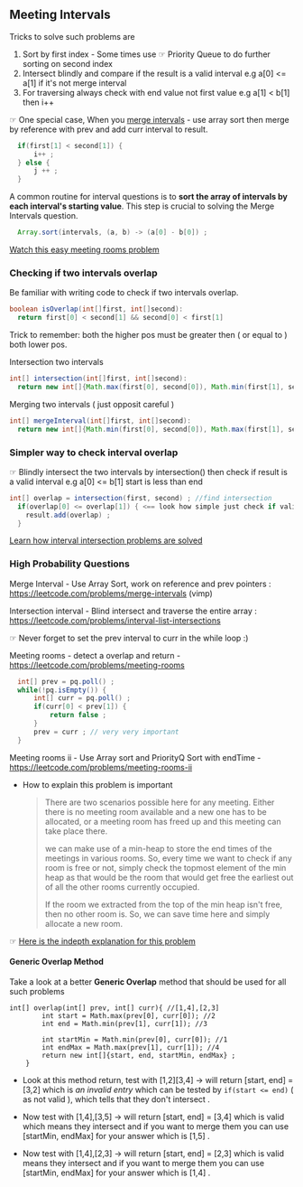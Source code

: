 ## Meeting Intervals

Tricks to solve such problems are
1) Sort by first index - Some times use &#9758; Priority Queue to do further sorting on second index
3) Intersect blindly and compare if the result is a valid interval e.g a[0] <= a[1] if it's not merge interval
4) For traversing always check with end value not first value e.g a[1] < b[1] then i++

&#9758; One special case, When you [merge intervals](https://leetcode.com/problems/merge-intervals) - use array sort then merge by reference with prev and add curr interval to result.
   
```java
  if(first[1] < second[1]) {
      i++ ;
  } else {
      j ++ ;
  }
```

A common routine for interval questions is to **sort the array of intervals by each interval's starting value**. This step is crucial to solving the Merge Intervals question.

```java
  Array.sort(intervals, (a, b) -> (a[0] - b[0]) ;
```

[Watch this easy meeting rooms problem](https://youtu.be/vjMMBIfvXxI)
### Checking if two intervals overlap
Be familiar with writing code to check if two intervals overlap.

```java
boolean isOverlap(int[]first, int[]second):
  return first[0] < second[1] && second[0] < first[1]
```

Trick to remember: both the higher pos must be greater then ( or equal to ) both lower pos.

Intersection two intervals
```java
int[] intersection(int[]first, int[]second):
  return new int[]{Math.max(first[0], second[0]), Math.min(first[1], second[1])} ;
```

Merging two intervals ( just opposit careful )
```java
int[] mergeInterval(int[]first, int[]second):
  return new int[]{Math.min(first[0], second[0]), Math.max(first[1], second[1])} ;
```

### Simpler way to check interval overlap

&#9758; Blindly intersect the two intervals by intersection() then check if result is a valid interval 
e.g a[0] <= b[1] start is less than end

```java
int[] overlap = intersection(first, second) ; //find intersection
  if(overlap[0] <= overlap[1]) { <== look how simple just check if valid interval
    result.add(overlap) ;
  }
```

[Learn how interval intersection problems are solved](https://youtu.be/mN7YcWj08-M)
### High Probability Questions
Merge Interval - Use Array Sort, work on reference and prev pointers : https://leetcode.com/problems/merge-intervals (vimp) 

Intersection interval - Blind intersect and traverse the entire array : https://leetcode.com/problems/interval-list-intersections

&#9758; Never forget to set the prev interval to curr in the while loop :)

Meeting rooms - detect a overlap and return - https://leetcode.com/problems/meeting-rooms

```java
  int[] prev = pq.poll() ;
  while(!pq.isEmpty()) {
      int[] curr = pq.poll() ;
      if(curr[0] < prev[1]) {
          return false ;
      }
      prev = curr ; // very very important
  }
```

Meeting rooms ii - Use Array sort and PriorityQ Sort with endTime - https://leetcode.com/problems/meeting-rooms-ii

* How to explain this problem is important
  >There are two scenarios possible here for any meeting. Either there is no meeting room available and a new one has to be allocated,
  or a meeting room has freed up and this meeting can take place there.
  >
  > we can make use of a min-heap to store the end times of the meetings in various rooms.
  So, every time we want to check if any room is free or not, simply check the topmost element of the min heap as that would be the
  room that would get free the earliest out of all the other rooms currently occupied.
  >
  >If the room we extracted from the top of the min heap isn't free, then no other room is.
  >So, we can save time here and simply allocate a new room.
  
&#9758; [Here is the indepth explanation for this problem](https://youtu.be/Mfd3EDnJejY)

#### Generic Overlap Method
Take a look at a better **Generic Overlap** method that should be used for all such problems

```
int[] overlap(int[] prev, int[] curr){ //[1,4],[2,3]
        int start = Math.max(prev[0], curr[0]); //2
        int end = Math.min(prev[1], curr[1]); //3

        int startMin = Math.min(prev[0], curr[0]); //1
        int endMax = Math.max(prev[1], curr[1]); //4
        return new int[]{start, end, startMin, endMax} ;
    }
```
* Look at this method return, test with [1,2][3,4] -> will return [start, end] = [3,2] which is _an invalid entry_ which can be tested by `if(start <= end)` ( as not valid ), which tells that they don't intersect .
  
* Now test with [1,4],[3,5] -> will return [start, end] = [3,4] which is valid which means they intersect and if you want to merge them you can use [startMin, endMax] for your answer which is [1,5] .
* Now test with [1,4],[2,3] -> will return [start, end] = [2,3] which is valid means they intersect and if you want to merge them you can use [startMin, endMax] for your answer which is [1,4] .
